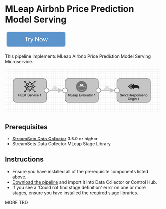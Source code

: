 MLeap Airbnb Price Prediction Model Serving
==============================
[![Try Now](../../trynow.png)](http://localhost:18630?pipelineTitle=Serve+MLeap+Airbnb+Price+Prediction+Model&importPipelineFromUrl=https://raw.githubusercontent.com/madhukard/streamsets-pipelines-bank/master/datacollector/ml-mleap-model-serving/pipeline.json)

This pipeline implements MLeap Airbnb Price Prediction Model Serving Microservice. 

![Pipeline screenshot](pipeline.png)

Prerequisites
-------------

* [StreamSets Data Collector](https://streamsets.com/opensource/) 3.5.0 or higher
* StreamSets Data Collector MLeap Stage Library


Instructions
------------

* Ensure you have installed all of the prerequisite components listed above.
* [Download the pipeline](pipeline.json) and import it into Data Collector or Control Hub.
* If you see a 'Could not find stage definition' error on one or more stages, ensure you have installed the required stage libraries.
  
MORE TBD
